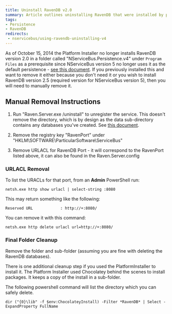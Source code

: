 ```yaml
---
title: Uninstall RavenDB v2.0
summary: Article outlines uninstalling RavenDB that were installed by previous versions of the Platform Installer.
tags:
- Persistence
- RavenDB
redirects:
 - nservicebus/using-ravendb-uninstalling-v4
---
```


As of October 15, 2014 the Platform Installer no longer installs RavenDB version 2.0 in a folder called "NServiceBus.Persistence.v4" under `Program Files` as a prerequisite since NServiceBus version 5 no longer uses it as the default persistence - [see this document](installation.md). If you previously installed this and want to remove it either because you don't need it or you wish to install RavenDB version 2.5 (required version for NServiceBus version 5), then you will need to manually remove it.


## Manual Removal Instructions

1. Run "Raven.Server.exe  /uninstall"  to unregister the service. This doesn't remove the directory, which is by design as the data sub-directory contains any databases you've created.  See [this document](http://ravendb.net/docs/search/latest/csharp?searchTerm=Running-as-a%20service).

2. Remove the registry key "RavenPort" under "HKLM\SOFTWARE\ParticularSoftware\ServiceBus"

3. Remove URLACL for RavenDB Port - it will correspond to the RavenPort listed above, it can also be found in the Raven.Server.config


### URLACL Removal

To list the URACLs for that port, from an **Admin** PowerShell run:

`netsh.exe http show urlacl | select-string :8080`

This may return something like the following:

`Reserved URL            : http://+:8080/`

You can remove it with this command:

`netsh.exe http delete urlacl url=http://+:8080/` 


### Final Folder Cleanup

Remove the folder and sub-folder (assuming you are fine with deleting the RavenDB databases).   

There is one additional cleanup step if you used the PlatformInstaller to install it. The Platform Installer used Chocolatey behind the scenes to install packages. It  keeps a copy of the install in a sub-folder.

The following powershell command will list the directory which you can safely delete.  

`dir ("{0}\lib" -f $env:ChocolateyInstall) -Filter *RavenDB* | Select -ExpandProperty FullName`
